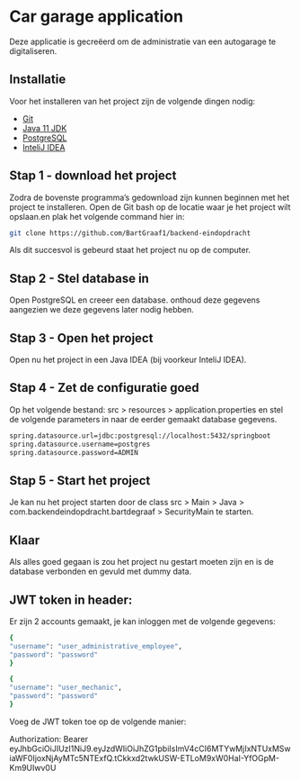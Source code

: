 # Car garage application

Deze applicatie is gecreëerd om de administratie van een autogarage te digitaliseren.
## Installatie

Voor het installeren van het project zijn de volgende dingen nodig:

- [Git](https://git-scm.com/downloads)
- [Java 11 JDK](https://www.oracle.com/java/technologies/javase-jdk11-downloads.html)
- [PostgreSQL](https://www.postgresql.org/download/)
- [InteliJ IDEA](https://www.jetbrains.com/idea/download/#section=windows)


## Stap 1 - download het project

Zodra de bovenste programma’s gedownload zijn kunnen beginnen met het project te installeren. Open de Git bash op de locatie waar je het project wilt opslaan.en plak het volgende command hier in:

```bash
git clone https://github.com/BartGraaf1/backend-eindopdracht
```
Als dit succesvol is gebeurd staat het project nu op de computer.

## Stap 2 - Stel database in

Open PostgreSQL en creeer een database. onthoud deze gegevens aangezien we deze gegevens later nodig hebben.

## Stap 3 - Open het project

Open nu het project in een Java IDEA (bij voorkeur InteliJ IDEA).

## Stap 4 - Zet de configuratie goed

Op het volgende bestand:
src > resources > application.properties en stel de volgende parameters in naar de eerder gemaakt database gegevens. 
    
```bash
spring.datasource.url=jdbc:postgresql://localhost:5432/springboot
spring.datasource.username=postgres
spring.datasource.password=ADMIN
```

## Stap 5 - Start het project

Je kan nu het project starten door de class src > Main > Java > com.backendeindopdracht.bartdegraaf > SecurityMain te starten.

## Klaar

Als alles goed gegaan is zou het project nu gestart moeten zijn en is de database verbonden en gevuld met dummy data.

## JWT token in header:
Er zijn 2 accounts gemaakt, je kan inloggen met de volgende gegevens: 

```bash
{
"username": "user_administrative_employee",
"password": "password"
}
```

```bash
{
"username": "user_mechanic",
"password": "password"
}
```

Voeg de JWT token toe op de volgende manier: 

Authorization: Bearer eyJhbGciOiJIUzI1NiJ9.eyJzdWIiOiJhZG1pbiIsImV4cCI6MTYwMjIxNTUxMSwiaWF0IjoxNjAyMTc5NTExfQ.tCkkxd2twkUSW-ETLoM9xW0HaI-YfOGpM-Km9UIwv0U
